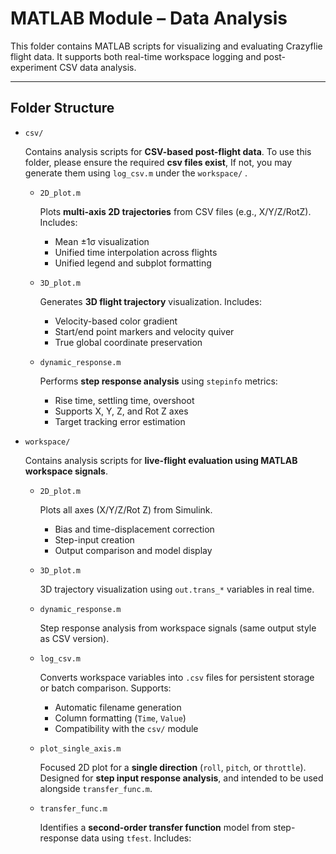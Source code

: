 # MATLAB Module – Data Analysis

This folder contains MATLAB scripts for visualizing and evaluating Crazyflie flight data. It supports both real-time workspace logging and post-experiment CSV data analysis.

---

## Folder Structure

* `csv/`

  Contains analysis scripts for **CSV-based post-flight data**. To use this folder, please ensure the required **csv files exist**, If not, you may generate them using `log_csv.m` under the `workspace/` .

  * `2D_plot.m`

    Plots **multi-axis 2D trajectories** from CSV files (e.g., X/Y/Z/RotZ). Includes:

    * Mean ±1σ visualization
    * Unified time interpolation across flights
    * Unified legend and subplot formatting

  * `3D_plot.m`

    Generates **3D flight trajectory** visualization. Includes:

    * Velocity-based color gradient
    * Start/end point markers and velocity quiver
    * True global coordinate preservation

  * `dynamic_response.m`

    Performs **step response analysis** using `stepinfo` metrics:

    * Rise time, settling time, overshoot
    * Supports X, Y, Z, and Rot Z axes
    * Target tracking error estimation

* `workspace/`

  Contains analysis scripts for **live-flight evaluation using MATLAB workspace signals**.

  * `2D_plot.m`

    Plots all axes (X/Y/Z/Rot Z) from Simulink.

    * Bias and time-displacement correction
    * Step-input creation
    * Output comparison and model display

  * `3D_plot.m`

    3D trajectory visualization using `out.trans_*` variables in real time.

  * `dynamic_response.m`

    Step response analysis from workspace signals (same output style as CSV version).

  * `log_csv.m`

    Converts workspace variables into `.csv` files for persistent storage or batch comparison. Supports:

    * Automatic filename generation
    * Column formatting (`Time`, `Value`)
    * Compatibility with the `csv/` module
      
  * `plot_single_axis.m`

    Focused 2D plot for a **single direction** (`roll`, `pitch`, or `throttle`).
    Designed for **step input response analysis**, and intended to be used alongside `transfer_func.m`.

  * `transfer_func.m`

    Identifies a **second-order transfer function** model from step-response data using `tfest`.
    Includes:

